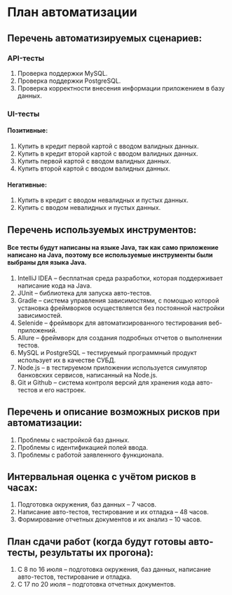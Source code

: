# План автоматизации

## Перечень автоматизируемых сценариев: 
### API-тесты
1. Проверка поддержки MySQL.
2. Проверка поддержки PostgreSQL.
3. Проверка корректности внесения информации приложением в базу данных.

### UI-тесты
#### Позитивные:
1. Купить в кредит первой картой с вводом валидных данных.
2. Купить в кредит второй картой с вводом валидных данных.
3. Купить первой картой с вводом валидных данных.
4. Купить второй картой с вводом валидных данных.
#### Негативные:
1. Купить в кредит с вводом невалидных и пустых данных.
2. Купить с вводом невалидных и пустых данных.

## Перечень используемых инструментов:
#### Все тесты будут написаны на языке Java, так как само приложение написано на Java, поэтому все используемые инструменты были выбраны для языка Java.
1. IntelliJ IDEA – бесплатная среда разработки, которая поддерживает написание кода на Java.
2. JUnit – библиотека для запуска авто-тестов.
3. Gradle – система управления зависимостями, с помощью которой установка фреймворков осуществляется без постоянной настройки зависимостей.
4. Selenide – фреймворк для автоматизированного тестирования веб-приложений.
5. Allure – фреймворк для создания подробных отчетов о выполнении тестов. 
7. MySQL и PostgreSQL – тестируемый программный продукт использует их в качестве СУБД.
8. Node.js – в тестируемом приложении используется симулятор банковских сервисов, написанный на Node.js.
9. Git и Github – система контроля версий для хранения кода авто-тестов и его настроек.

## Перечень и описание возможных рисков при автоматизации:
1. Проблемы с настройкой баз данных.
2. Проблемы с идентификацией полей ввода.
3. Проблемы с работой заявленного функционала.

## Интервальная оценка с учётом рисков в часах:
1. Подготовка окружения, баз данных – 7 часов.
2. Написание авто-тестов, тестирование и их отладка – 48 часов.
3. Формирование отчетных документов и их анализ – 10 часов.

## План сдачи работ (когда будут готовы авто-тесты, результаты их прогона):
1. С 8 по 16 июля – подготовка окружения, баз данных, написание авто-тестов, тестирование и отладка.
2. С 17 по 20 июля – подготовка отчетных документов.
